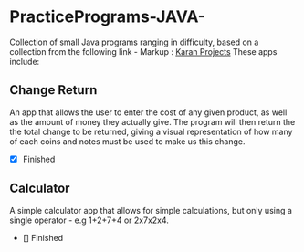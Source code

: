# PracticePrograms-JAVA-

Collection of small Java programs ranging in difficulty, based on a collection from the following link - Markup : [Karan Projects](https://github.com/karan/Projects)
These apps include:

## Change Return ## 
An app that allows the user to enter the cost of any given product, as well as the amount of money they actually give. The program will then return the the total change to be returned, giving a visual representation of how many of each coins and notes must be used to make us this change.
- [x] Finished

## Calculator ##
A simple calculator app that allows for simple calculations, but only using a single operator - e.g 1+2+7+4 or 2x7x2x4. 
- [] Finished

